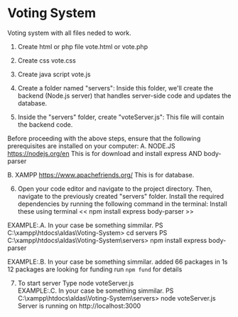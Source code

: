 # Voting System
 Voting system with all files neded to work.

 1. Create html or php file  vote.html or vote.php
 2. Create css               vote.css
 3. Create java script       vote.js

 4. Create a folder named "servers": Inside this folder, we'll create the backend (Node.js server) that handles server-side code and updates the database.
 5. Inside the "servers" folder, create "voteServer.js": This file will contain the backend code.

Before proceeding with the above steps, ensure that the following prerequisites are installed on your computer:
 A. NODE.JS    https://nodejs.org/en               This is for download and install express AND body-parser

 B. XAMPP      https://www.apachefriends.org/      This is for database.

 6. Open your code editor and navigate to the project directory. Then, navigate to the previously created "servers" folder. 
 Install the required dependencies by running the following command in the terminal:
 Install these using terminal  <<  npm install express body-parser  >>

 EXAMPLE:.A.            In your case be something simmilar.
    PS C:\xampp\htdocs\aldas\Voting-System> cd servers
    PS C:\xampp\htdocs\aldas\Voting-System\servers> npm install express body-parser

 EXAMPLE:.B.            In your case be something simmilar.
    added 66 packages in 1s
    12 packages are looking for funding
    run `npm fund` for details

7. To start server Type node voteServer.js  
EXAMPLE:.C.            In your case be something simmilar.
    PS C:\xampp\htdocs\aldas\Voting-System\servers> node voteServer.js
    Server is running on http://localhost:3000 
